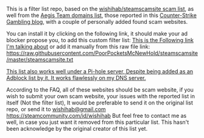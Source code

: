 This is a filter list repo, based on the [wishihab/steamscamsite scam list](https://github.com/wishihab/steamscamsite), as well from the [Aegis Team domains list](https://github.com/AegisTeam/Discord-Resources), those reported in this [Counter-Strike Gambling blog](https://csgobet.click/csgobet-scamdb-be-aware-of-csgo-scam-websites), with a couple of personally added found scam websites.

You can install it by clicking on the following link, it should make your ad blocker propose you, to add this custom filter list: [This is the Following link I'm talking about](https://subscribe.adblockplus.org/?location=https://raw.githubusercontent.com/PoorPocketsMcNewHold/steamscamsite/master/steamscamsite.txt&title=SteamPlatformScammerSites)
or add it manually from this raw file link: https://raw.githubusercontent.com/PoorPocketsMcNewHold/steamscamsite/master/steamscamsite.txt

[This list also works well under a Pi-hole server, Despite being added as an Adblock list by it, It works flawlessly on my DNS server.](https://pi-hole.net)

According to the FAQ, all of these websites should be scam website, if you wish to submit your own scam website, your issues with the reported list in itself (Not the filter list), It would be preferable to send it on the original list repo, or send it to wishihab@gmail.com https://steamcommunity.com/id/wishihab
But feel free to contact me as well, in case you just want it removed from this particular list. 
This hasn't been acknowledge by the original creator of this list yet.

